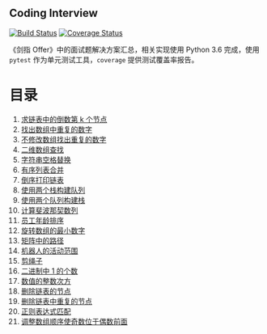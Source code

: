 Coding Interview
------------------

[![Build Status](https://travis-ci.org/OxE8551CCB/coding-interview-python.svg)](https://travis-ci.org/OxE8551CCB/coding-interview-python) [![Coverage Status](https://coveralls.io/repos/github/OxE8551CCB/coding-interview-python/badge.svg)](https://coveralls.io/github/OxE8551CCB/coding-interview-python)

《剑指 Offer》中的面试题解决方案汇总，相关实现使用 Python 3.6 完成，使用 `pytest` 作为单元测试工具，`coverage` 提供测试覆盖率报告。

# 目录

1. [求链表中的倒数第 k 个节点](src/problems/p01_find_kth_node.py)
1. [找出数组中重复的数字](src/problems/p02_find_duplicate_numbers.py)
1. [不修改数组找出重复的数字](src/problems/p03_find_duplicate_numbers2.py)
1. [二维数组查找](src/problems/p04_find_in_sorted_matrix.py)
1. [字符串空格替换](src/problems/p05_replace_space_in_text.py)
1. [有序列表合并](src/problems/p06_merge_two_sorted_arrays.py)
1. [倒序打印链表](src/problems/p07_print_linkedlist_reversely.py)
1. [使用两个栈构建队列](src/problems/p08_impl_queue_with_two_stacks.py)
1. [使用两个队列构建栈](src/problems/p09_impl_stack_with_two_queues.py)
1. [计算斐波那契数列](src/problems/p10_fibonacci.py)
1. [员工年龄排序](src/problems/p11_sort_ages.py)
1. [旋转数组的最小数字](src/problems/p12_find_smallest_in_rotated_array.py)
1. [矩阵中的路径](src/problems/p13_matrix_has_path.py)
1. [机器人的活动范围](src/problems/p14_robot_range_of_motion.py)
1. [剪绳子](src/problems/p15_cut_rope.py)
1. [二进制中 1 的个数](src/problems/p16_number_of_one.py)
1. [数值的整数次方](src/problems/p17_power_of_n.py)
1. [删除链表的节点](src/problems/p18_delete_node_from_list.py)
1. [删除链表中重复的节点](src/problems/p19_remove_duplicate_nodes_from_list.py)
1. [正则表达式匹配](src/problems/p20_match_regex.py)
1. [调整数组顺序使奇数位于偶数前面](src/problems/p21_adjust_odd_even_nums_in_array.py)